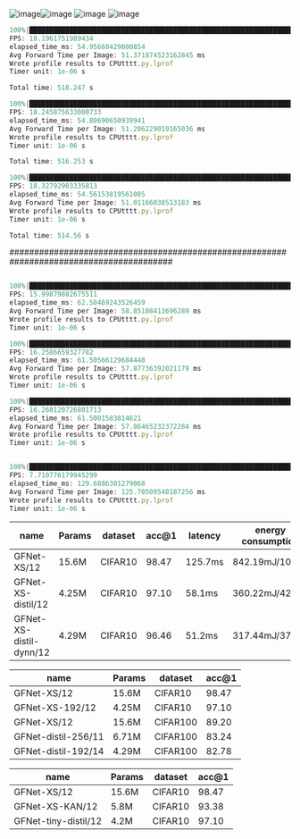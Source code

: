 ![image](https://github.com/user-attachments/assets/df404fd0-95df-47fc-9166-e02fda69ab6f)![image](https://github.com/user-attachments/assets/0bd8f02e-dabc-4d11-98f4-e9ab2ef7155c)
![image](https://github.com/user-attachments/assets/f225ad8f-b321-46bb-8a2d-a4beb2e7653a)
![image](https://github.com/user-attachments/assets/4fadf51b-b881-4742-9a20-6dee8077a922)

```javascript
100%|██████████████████████████████████████████████████████████████████████████| 10000/10000 [09:09<00:00, 18.20it/s]
FPS: 18.1961751989434
elapsed_time_ms: 54.95660429000854
Avg Forward Time per Image: 51.371874523162845 ms
Wrote profile results to CPUtttt.py.lprof
Timer unit: 1e-06 s

Total time: 518.247 s

100%|██████████████████████████████████████████████████████████████████████████| 10000/10000 [09:08<00:00, 18.25it/s]
FPS: 18.245875633000733
elapsed_time_ms: 54.80690650939941
Avg Forward Time per Image: 51.206229019165036 ms
Wrote profile results to CPUtttt.py.lprof
Timer unit: 1e-06 s

Total time: 516.253 s

100%|██████████████████████████████████████████████████████████████████████████| 10000/10000 [09:05<00:00, 18.33it/s]
FPS: 18.32792903335813
elapsed_time_ms: 54.56153819561005
Avg Forward Time per Image: 51.01166038513183 ms
Wrote profile results to CPUtttt.py.lprof
Timer unit: 1e-06 s

Total time: 514.56 s
```
#########################################################################################

```javascript

100%|██████████████████████████████████████████████████████████████████████████| 10000/10000 [10:25<00:00, 16.00it/s]
FPS: 15.99879882675511
elapsed_time_ms: 62.50469243526459
Avg Forward Time per Image: 58.85108413696289 ms
Wrote profile results to CPUtttt.py.lprof
Timer unit: 1e-06 s

100%|██████████████████████████████████████████████████████████████████████████| 10000/10000 [10:15<00:00, 16.26it/s]
FPS: 16.2586659327782
elapsed_time_ms: 61.50566129684448
Avg Forward Time per Image: 57.87736392021179 ms
Wrote profile results to CPUtttt.py.lprof
Timer unit: 1e-06 s

100%|██████████████████████████████████████████████████████████████████████████| 10000/10000 [10:14<00:00, 16.26it/s]
FPS: 16.260120726801713
elapsed_time_ms: 61.5001583814621
Avg Forward Time per Image: 57.86465232372284 ms
Wrote profile results to CPUtttt.py.lprof
Timer unit: 1e-06 s
```
```javascript

100%|████████████████████████████████████████████████████████████████████████| 10000/10000 [21:36<00:00,  7.71it/s]
FPS: 7.710776179945299
elapsed_time_ms: 129.6886301279068
Avg Forward Time per Image: 125.70509548187256 ms
Wrote profile results to CPUtttt.py.lprof
Timer unit: 1e-06 s

```
| name | Params | dataset | acc@1 | latency | energy consumption |
| --- | --- | --- | --- | --- | --- |
| GFNet-XS/12 | 15.6M | CIFAR10 | 98.47 | 125.7ms | 842.19mJ/100% |
| GFNet-XS-distil/12 | 4.25M | CIFAR10 | 97.10 | 58.1ms | 360.22mJ/42.8% |
| GFNet-XS-distil-dynn/12 | 4.29M | CIFAR10 | 96.46 | 51.2ms | 317.44mJ/37.7% |

| name | Params | dataset | acc@1 |
| --- | --- | --- | --- |
| GFNet-XS/12 | 15.6M | CIFAR10 | 98.47 |
| GFNet-XS-192/12 | 4.25M | CIFAR10 | 97.10 |
| GFNet-XS/12 | 15.6M | CIFAR100 | 89.20 |
| GFNet-distil-256/11 | 6.71M | CIFAR100 | 83.24 |
| GFNet-distil-192/14 | 4.29M | CIFAR100 | 82.78 |

| name | Params | dataset | acc@1 |
| --- | --- | --- | --- |
| GFNet-XS/12 | 15.6M | CIFAR10 | 98.47 |
| GFNet-XS-KAN/12 | 5.8M | CIFAR10 | 93.38 |
| GFNet-tiny-distil/12 | 4.2M | CIFAR10 | 97.10 |
